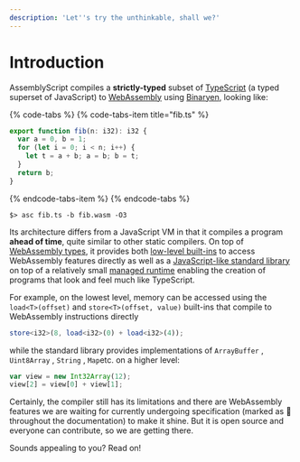 ```yaml
---
description: 'Let''s try the unthinkable, shall we?'
---
```


# Introduction

AssemblyScript compiles a **strictly-typed** subset of [TypeScript](https://www.typescriptlang.org) \(a typed superset of JavaScript\) to [WebAssembly](https://webassembly.org) using [Binaryen](https://github.com/WebAssembly/binaryen), looking like:

{% code-tabs %}
{% code-tabs-item title="fib.ts" %}
```typescript
export function fib(n: i32): i32 {
  var a = 0, b = 1;
  for (let i = 0; i < n; i++) {
    let t = a + b; a = b; b = t;
  }
  return b;
}
```
{% endcode-tabs-item %}
{% endcode-tabs %}

```text
$> asc fib.ts -b fib.wasm -O3
```

Its architecture differs from a JavaScript VM in that it compiles a program **ahead of time**, quite similar to other static compilers. On top of [WebAssembly types](the-basics/types.md), it provides both [low-level built-ins](the-basics/environment.md) to access WebAssembly features directly as well as a [JavaScript-like standard library](the-details/standard-library.md) on top of a relatively small [managed runtime](the-details/runtime.md) enabling the creation of programs that look and feel much like TypeScript.

For example, on the lowest level, memory can be accessed using the `load<T>(offset)` and `store<T>(offset, value)` built-ins that compile to WebAssembly instructions directly

```typescript
store<i32>(8, load<i32>(0) + load<i32>(4));
```

while the standard library provides implementations of `ArrayBuffer` , `Uint8Array` , `String` , `Map`etc. on a higher level:

```typescript
var view = new Int32Array(12);
view[2] = view[0] + view[1];
```

Certainly, the compiler still has its limitations and there are WebAssembly features we are waiting for currently undergoing specification \(marked as 🦄 throughout the documentation\) to make it shine. But it is open source and everyone can contribute, so we are getting there.

Sounds appealing to you? Read on!


